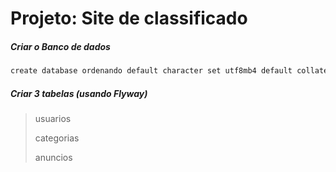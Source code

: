 # Projeto: Site de classificado

##### Criar o Banco de dados
```bash
create database ordenando default character set utf8mb4 default collate utf8mb4_general_ci;
```

##### Criar 3 tabelas (usando Flyway)

> usuarios
>
> categorias
>
> anuncios
